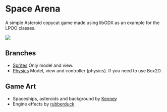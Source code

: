 # Space Arena

A simple Asteroid copycat game made using libGDX as an example for the LPOO classes.

![](https://github.com/arestivo/AsteroidArena/raw/master/images/screenshot.png)

## Branches

* [Sprites](https://github.com/arestivo/AsteroidArena/tree/sprites) Only model and view.
* [Physics](https://github.com/arestivo/AsteroidArena/tree/physics) Model, view and controller (physics). If you need to use Box2D.

## Game Art

* Spaceships, asteroids and background by [Kenney](http://opengameart.org/content/space-shooter-art)
* Engine effects by [rubberduck](http://opengameart.org/content/25-special-effects-rendered-with-blender)


